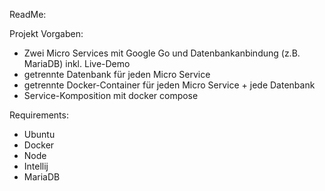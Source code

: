 ReadMe:

Projekt Vorgaben: 
  - Zwei Micro Services mit Google Go und Datenbankanbindung (z.B. MariaDB) inkl. Live-Demo
  - getrennte Datenbank für jeden Micro Service
  - getrennte Docker-Container für jeden Micro Service + jede Datenbank
  - Service-Komposition mit docker compose

Requirements:
  - Ubuntu
  - Docker
  - Node
  - Intellij
  - MariaDB
